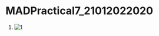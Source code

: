 # MADPractical7_21012022020
1. ![1](https://user-images.githubusercontent.com/111744884/201673297-480b00b4-f47d-42b9-a896-008597b59d47.jpeg)
